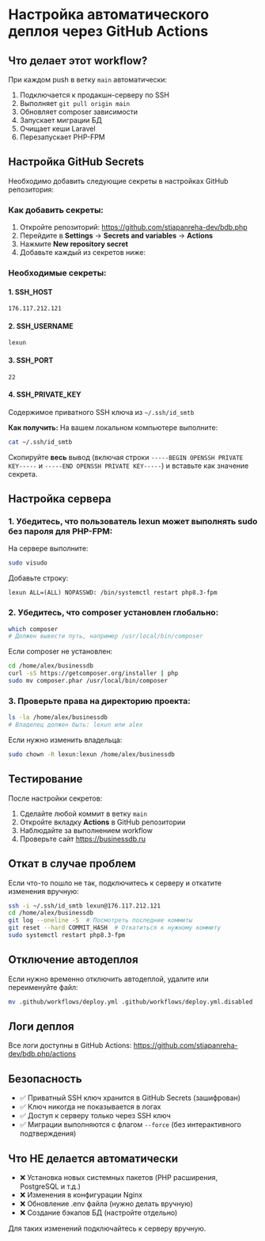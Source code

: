 # Настройка автоматического деплоя через GitHub Actions

## Что делает этот workflow?

При каждом push в ветку `main` автоматически:
1. Подключается к продакшн-серверу по SSH
2. Выполняет `git pull origin main`
3. Обновляет composer зависимости
4. Запускает миграции БД
5. Очищает кеши Laravel
6. Перезапускает PHP-FPM

## Настройка GitHub Secrets

Необходимо добавить следующие секреты в настройках GitHub репозитория:

### Как добавить секреты:
1. Откройте репозиторий: https://github.com/stiapanreha-dev/bdb.php
2. Перейдите в **Settings** → **Secrets and variables** → **Actions**
3. Нажмите **New repository secret**
4. Добавьте каждый из секретов ниже:

### Необходимые секреты:

#### 1. SSH_HOST
```
176.117.212.121
```

#### 2. SSH_USERNAME
```
lexun
```

#### 3. SSH_PORT
```
22
```

#### 4. SSH_PRIVATE_KEY
Содержимое приватного SSH ключа из `~/.ssh/id_smtb`

**Как получить:**
На вашем локальном компьютере выполните:
```bash
cat ~/.ssh/id_smtb
```

Скопируйте **весь** вывод (включая строки `-----BEGIN OPENSSH PRIVATE KEY-----` и `-----END OPENSSH PRIVATE KEY-----`) и вставьте как значение секрета.

## Настройка сервера

### 1. Убедитесь, что пользователь lexun может выполнять sudo без пароля для PHP-FPM:

На сервере выполните:
```bash
sudo visudo
```

Добавьте строку:
```
lexun ALL=(ALL) NOPASSWD: /bin/systemctl restart php8.3-fpm
```

### 2. Убедитесь, что composer установлен глобально:

```bash
which composer
# Должен вывести путь, например /usr/local/bin/composer
```

Если composer не установлен:
```bash
cd /home/alex/businessdb
curl -sS https://getcomposer.org/installer | php
sudo mv composer.phar /usr/local/bin/composer
```

### 3. Проверьте права на директорию проекта:

```bash
ls -la /home/alex/businessdb
# Владелец должен быть: lexun или alex
```

Если нужно изменить владельца:
```bash
sudo chown -R lexun:lexun /home/alex/businessdb
```

## Тестирование

После настройки секретов:
1. Сделайте любой коммит в ветку `main`
2. Откройте вкладку **Actions** в GitHub репозитории
3. Наблюдайте за выполнением workflow
4. Проверьте сайт https://businessdb.ru

## Откат в случае проблем

Если что-то пошло не так, подключитесь к серверу и откатите изменения вручную:

```bash
ssh -i ~/.ssh/id_smtb lexun@176.117.212.121
cd /home/alex/businessdb
git log --oneline -5  # Посмотреть последние коммиты
git reset --hard COMMIT_HASH  # Откатиться к нужному коммиту
sudo systemctl restart php8.3-fpm
```

## Отключение автодеплоя

Если нужно временно отключить автодеплой, удалите или переименуйте файл:
```bash
mv .github/workflows/deploy.yml .github/workflows/deploy.yml.disabled
```

## Логи деплоя

Все логи доступны в GitHub Actions:
https://github.com/stiapanreha-dev/bdb.php/actions

## Безопасность

- ✅ Приватный SSH ключ хранится в GitHub Secrets (зашифрован)
- ✅ Ключ никогда не показывается в логах
- ✅ Доступ к серверу только через SSH ключ
- ✅ Миграции выполняются с флагом `--force` (без интерактивного подтверждения)

## Что НЕ делается автоматически

- ❌ Установка новых системных пакетов (PHP расширения, PostgreSQL и т.д.)
- ❌ Изменения в конфигурации Nginx
- ❌ Обновление .env файла (нужно делать вручную)
- ❌ Создание бэкапов БД (настройте отдельно)

Для таких изменений подключайтесь к серверу вручную.
